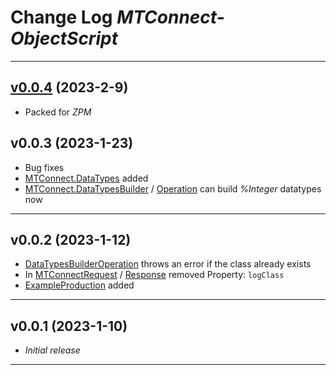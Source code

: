 # Change Log _MTConnect-ObjectScript_

---

## [v0.0.4](https://github.com/intersystems-dach/MTConnect-ObjectScript/tree/0.0.4) (2023-2-9)

-   Packed for _ZPM_

## v0.0.3 (2023-1-23)

-   Bug fixes
-   [MTConnect.DataTypes](https://github.com/intersystems-dach/MTConnect-ObjectScript/tree/master/src/cls/MTConnect/DataTypes) added
-   [MTConnect.DataTypesBuilder](https://github.com/intersystems-dach/MTConnect-ObjectScript/blob/master/src/cls/MTConnect/DataTypesBuilder.cls) / [Operation](https://github.com/intersystems-dach/MTConnect-ObjectScript/blob/master/src/cls/MTConnect/BO/DataTypesBuilderOperation.cls) can build _%Integer_ datatypes now

---

## v0.0.2 (2023-1-12)

-   [DataTypesBuilderOperation](https://github.com/intersystems-dach/MTConnect-ObjectScript/blob/master/src/cls/MTConnect/BO/DataTypesBuilderOperation.cls) throws an error if the class already exists
-   In [MTConnectRequest](https://github.com/intersystems-dach/MTConnect-ObjectScript/blob/master/src/cls/MTConnect/MSG/MTConnectRequest.cls) / [Response](https://github.com/intersystems-dach/MTConnect-ObjectScript/blob/master/src/cls/MTConnect/MSG/MTConnectResponse.cls) removed Property: `logClass`
-   [ExampleProduction](https://github.com/intersystems-dach/MTConnect-ObjectScript/tree/master/src/cls/MTConnect/ExampleProduction) added

---

## v0.0.1 (2023-1-10)

-   _Initial release_

---

